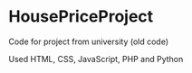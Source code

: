 # HousePriceProject

Code for project from university (old code)

Used HTML, CSS, JavaScript, PHP and Python
